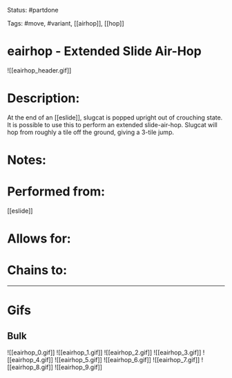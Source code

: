 Status: #partdone

Tags: #move, #variant, [[airhop]], [[hop]]

# eairhop - Extended Slide Air-Hop
![[eairhop_header.gif]]
# Description:
At the end of an [[eslide]], slugcat is popped upright out of crouching state. It is possible to use this to perform an extended slide-air-hop. Slugcat will hop from roughly a tile off the ground, giving a 3-tile jump.

# Notes:


# Performed from:
[[eslide]]

# Allows for:


# Chains to:


___
# Gifs
## Bulk
![[eairhop_0.gif]]
![[eairhop_1.gif]]
![[eairhop_2.gif]]
![[eairhop_3.gif]]
![[eairhop_4.gif]]
![[eairhop_5.gif]]
![[eairhop_6.gif]]
![[eairhop_7.gif]]
![[eairhop_8.gif]]
![[eairhop_9.gif]]